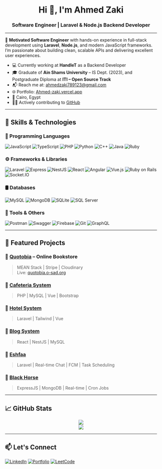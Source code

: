 <h1 align="center">Hi 👋, I'm Ahmed Zaki</h1>
<h3 align="center">Software Engineer | Laravel & Node.js Backend Developer</h3>

---

🎯 **Motivated Software Engineer** with hands-on experience in full-stack development using **Laravel**, **Node.js**, and modern JavaScript frameworks. I’m passionate about building clean, scalable APIs and delivering excellent user experiences.

- 💻 Currently working at **HandleT** as a Backend Developer  
- 🎓 Graduate of **Ain Shams University** – IS Dept. (2023), and Postgraduate Diploma at **ITI – Open Source Track**
- 📬 Reach me at: [ahmedzaki789123@gmail.com](mailto:ahmedzaki789123@gmail.com)
- 🌐 Portfolio: [Ahmed-zaki.vercel.app](https://ahmed-zaki.vercel.app)
- 📍 Cairo, Egypt  
- 🧑‍💻 Actively contributing to [GitHub](https://github.com/ahmedzaki147258)

---

## 🚀 Skills & Technologies

### 🧠 Programming Languages
![JavaScript](https://img.shields.io/badge/JavaScript-F7DF1E?logo=javascript&logoColor=black)
![TypeScript](https://img.shields.io/badge/TypeScript-3178C6?logo=typescript&logoColor=white)
![PHP](https://img.shields.io/badge/PHP-777BB4?logo=php&logoColor=white)
![Python](https://img.shields.io/badge/Python-3776AB?logo=python&logoColor=white)
![C++](https://img.shields.io/badge/C++-00599C?logo=c%2B%2B&logoColor=white)
![Java](https://img.shields.io/badge/Java-007396?logo=java&logoColor=white)
![Ruby](https://img.shields.io/badge/Ruby-CC342D?logo=ruby&logoColor=white)

### ⚙️ Frameworks & Libraries
![Laravel](https://img.shields.io/badge/Laravel-F55247?logo=laravel&logoColor=white)
![Express](https://img.shields.io/badge/Express-000000?logo=express&logoColor=white)
![NestJS](https://img.shields.io/badge/NestJS-E0234E?logo=nestjs&logoColor=white)
![React](https://img.shields.io/badge/React-61DAFB?logo=react&logoColor=black)
![Angular](https://img.shields.io/badge/Angular-DD0031?logo=angular&logoColor=white)
![Vue.js](https://img.shields.io/badge/Vue.js-42B883?logo=vue.js&logoColor=white)
![Ruby on Rails](https://img.shields.io/badge/RoR-CC0000?logo=rubyonrails&logoColor=white)
![Socket.IO](https://img.shields.io/badge/Socket.IO-010101?logo=socket.io&logoColor=white)

### 🛢️ Databases
![MySQL](https://img.shields.io/badge/MySQL-4479A1?logo=mysql&logoColor=white)
![MongoDB](https://img.shields.io/badge/MongoDB-47A248?logo=mongodb&logoColor=white)
![SQLite](https://img.shields.io/badge/SQLite-003B57?logo=sqlite&logoColor=white)
![SQL Server](https://img.shields.io/badge/SQL_Server-CC2927?logo=microsoftsqlserver&logoColor=white)

### 🔧 Tools & Others
![Postman](https://img.shields.io/badge/Postman-FF6C37?logo=postman&logoColor=white)
![Swagger](https://img.shields.io/badge/Swagger-85EA2D?logo=swagger&logoColor=black)
![Firebase](https://img.shields.io/badge/Firebase-FFCA28?logo=firebase&logoColor=black)
![Git](https://img.shields.io/badge/Git-F05032?logo=git&logoColor=white)
![GraphQL](https://img.shields.io/badge/GraphQL-E10098?logo=graphql&logoColor=white)

---

## 🌟 Featured Projects

### 🔹 [Quotobia](https://github.com/o-some-sad/qutobia) – Online Bookstore
> MEAN Stack | Stripe | Cloudinary  
Live: [quotobia.o-sad.org](https://quotobia.o-sad.org/)

### 🔹 [Cafeteria System](https://github.com/Mohamed-Abusaif/Cafeteria-System-Using-PHP)
> PHP | MySQL | Vue | Bootstrap

### 🔹 [Hotel System](https://github.com/ahmedzaki147258/Hotel-System-Laravel)
> Laravel | Tailwind | Vue

### 🔹 [Blog System](https://github.com/ahmedzaki147258/Blog-React-Project)
> React | NestJS | MySQL

### 🔹 [Eshfaa](https://github.com/ahmedzaki147258/Eshfaa)
> Laravel | Real-time Chat | FCM | Task Scheduling

### 🔹 [Black Horse](https://github.com/ahmedzaki147258/Black-Hores)
> ExpressJS | MongoDB | Real-time | Cron Jobs

---

## 📈 GitHub Stats

<p align="center">
  <img src="https://github-readme-stats.vercel.app/api?username=ahmedzaki147258&show_icons=true&theme=tokyonight" />
  <br />
  <img src="https://github-readme-stats.vercel.app/api/top-langs/?username=ahmedzaki147258&layout=compact&theme=tokyonight" />
</p>

---

## 📫 Let's Connect

[![LinkedIn](https://img.shields.io/badge/LinkedIn-Connect-blue?logo=linkedin&style=for-the-badge)](https://www.linkedin.com/in/ahmed-zaki-7325b9301/)
[![Portfolio](https://img.shields.io/badge/Portfolio-Visit-orange?logo=vercel&style=for-the-badge)](https://ahmed-zaki.vercel.app/)
[![LeetCode](https://img.shields.io/badge/LeetCode-Profile-yellow?logo=leetcode&style=for-the-badge)](https://leetcode.com/u/Ahmed-zaki123/)
